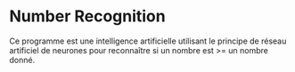 # Number Recognition

Ce programme est une intelligence artificielle utilisant le principe de réseau artificiel de neurones pour reconnaître si un nombre est >= un nombre donné.

